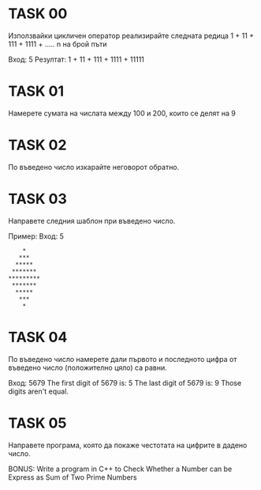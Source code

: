 # TASK 00
Използвайки цикличен оператор реализирайте следната редица 1 + 11 + 111 + 1111 + ..... n на брой пъти

Вход: 5 
Резултат: 1 + 11 + 111 + 1111 + 11111 

# TASK 01
Намерете сумата на числата между 100 и 200, които се делят на 9

# TASK 02
По въведено число изкарайте неговорот обратно.

# TASK 03
Направете следния шаблон при въведено число.

Пример: 
Вход: 5
``` text                                                                  
    *                                                                  
   ***                                                                 
  *****                                                                
 *******                                                               
*********                                                              
 *******                                                               
  *****                                                                
   ***                                                                 
    *   
```

# TASK 04
По въведено число намерете дали първото и последното цифра от въведено число (положително цяло) са равни.

Вход: 5679
The first digit of 5679 is: 5 
The last digit of 5679 is: 9 
Those digits aren't equal.

# TASK 05
Направете програма, която да покаже честотата на цифрите в дадено число.

BONUS:
Write a program in C++ to Check Whether a Number can be Express as Sum of Two Prime Numbers
